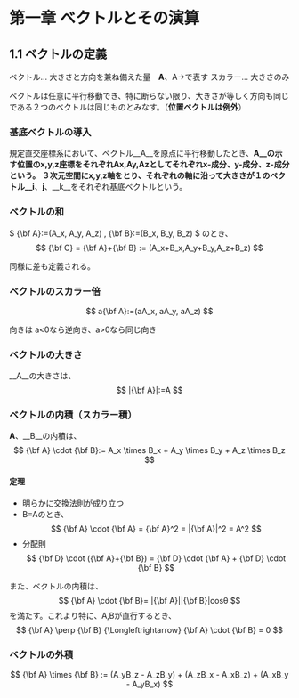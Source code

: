 # 第一章 ベクトルとその演算
## 1.1 ベクトルの定義
ベクトル... 大きさと方向を兼ね備えた量　__A__、A→で表す
スカラー... 大きさのみ

ベクトルは任意に平行移動でき、特に断らない限り、大きさが等しく方向も同じである２つのベクトルは同じものとみなす。（__位置ベクトルは例外__）

### 基底ベクトルの導入
規定直交座標系において、ベクトル__A__を原点に平行移動したとき、__A__の示す位置のx,y,z座標をそれぞれAx,Ay,Azとしてそれぞれx-成分、y-成分、z-成分という。
３次元空間にx,y,z軸をとり、それぞれの軸に沿って大きさが１のベクトル__i__、__j__、__k__をそれぞれ基底ベクトルという。

### ベクトルの和
$ {\bf A}:=(A_x, A_y, A_z) 
, {\bf B}:=(B_x, B_y, B_z) $
のとき、  
$$ {\bf C} = {\bf A}+{\bf B} := (A_x+B_x,A_y+B_y,A_z+B_z) $$

同様に差も定義される。

### ベクトルのスカラー倍
$$ a{\bf A}:=(aA_x, aA_y, aA_z) $$

向きは a<0なら逆向き、a>0なら同じ向き

### ベクトルの大きさ
__A__の大きさは、
$$ |{\bf A}|:=A $$

### ベクトルの内積（スカラー積）
__A__、__B__の内積は、  
$$ {\bf A} \cdot {\bf B}:= A_x \times B_x + A_y \times B_y + A_z \times B_z $$

#### 定理
+ 明らかに交換法則が成り立つ
+ B=Aのとき、 $$ {\bf A} \cdot {\bf A} = {\bf A}^2 = |{\bf A}|^2 = A^2  $$
+ 分配則  
	$$ {\bf D} \cdot ({\bf A}+{\bf B}) = {\bf D} \cdot {\bf A} + {\bf D} \cdot {\bf B} $$



また、ベクトルの内積は、
$$ {\bf A} \cdot {\bf B}= |{\bf A}||{\bf B}|cosθ $$
を満たす。これより特に、A,Bが直行するとき、   
$$ {\bf A} \perp {\bf B} {\Longleftrightarrow} {\bf A} \cdot {\bf B} = 0  $$

### ベクトルの外積
$$ {\bf A} \times {\bf B} := (A_yB_z - A_zB_y) + (A_zB_x - A_xB_z) + (A_xB_y - A_yB_x) $$






